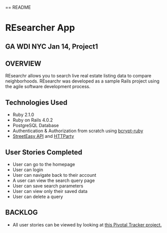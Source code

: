 == README

 # REsearcher App

## GA WDI NYC Jan 14, Project1

 ## OVERVIEW

REsearchr allows you to search live real estate listing data to compare neighborhoods.  REsearchr was developed as a sample Rails project using the agile software development process.


## Technologies Used
* Ruby 2.1.0
* Ruby on Rails 4.0.2
* PostgreSQL Database
* Authentication & Authorization from scratch using <a href="http://bcrypt-ruby.rubyforge.org/">bcrypt-ruby</a> 
* <a href="http://streeteasy.com/nyc/api/info">StreetEasy API</a> and <a href="https://github.com/jnunemaker/httparty">HTTParty</a> 

## User Stories Completed
* User can go to the homepage
* User can login
* User can navigate back to their account
* A user can view the search query page
* User can save search parameters
* User can view only their saved data
* User can delete a query

## BACKLOG
* All user stories can be viewed by looking at <a href="https://www.pivotaltracker.com/s/projects/1015700">this Pivotal Tracker project.</a> 

